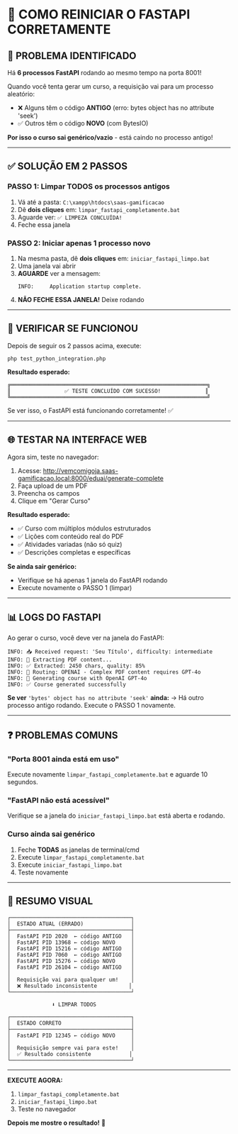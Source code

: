 # 🔧 COMO REINICIAR O FASTAPI CORRETAMENTE

## 🔴 PROBLEMA IDENTIFICADO

Há **6 processos FastAPI** rodando ao mesmo tempo na porta 8001!

Quando você tenta gerar um curso, a requisição vai para um processo aleatório:
- ❌ Alguns têm o código **ANTIGO** (erro: bytes object has no attribute 'seek')
- ✅ Outros têm o código **NOVO** (com BytesIO)

**Por isso o curso sai genérico/vazio** - está caindo no processo antigo!

---

## ✅ SOLUÇÃO EM 2 PASSOS

### **PASSO 1: Limpar TODOS os processos antigos**

1. Vá até a pasta: `C:\xampp\htdocs\saas-gamificacao`
2. Dê **dois cliques** em: `limpar_fastapi_completamente.bat`
3. Aguarde ver: `✅ LIMPEZA CONCLUÍDA!`
4. Feche essa janela

### **PASSO 2: Iniciar apenas 1 processo novo**

1. Na mesma pasta, dê **dois cliques** em: `iniciar_fastapi_limpo.bat`
2. Uma janela vai abrir
3. **AGUARDE** ver a mensagem:
   ```
   INFO:     Application startup complete.
   ```
4. **NÃO FECHE ESSA JANELA!** Deixe rodando

---

## 🧪 VERIFICAR SE FUNCIONOU

Depois de seguir os 2 passos acima, execute:

```batch
php test_python_integration.php
```

**Resultado esperado:**
```
╔══════════════════════════════════════════════════════════════╗
║                 ✅ TESTE CONCLUÍDO COM SUCESSO!              ║
╚══════════════════════════════════════════════════════════════╝
```

Se ver isso, o FastAPI está funcionando corretamente! ✅

---

## 🌐 TESTAR NA INTERFACE WEB

Agora sim, teste no navegador:

1. Acesse: http://vemcomigoja.saas-gamificacao.local:8000/eduai/generate-complete
2. Faça upload de um PDF
3. Preencha os campos
4. Clique em "Gerar Curso"

**Resultado esperado:**
- ✅ Curso com múltiplos módulos estruturados
- ✅ Lições com conteúdo real do PDF
- ✅ Atividades variadas (não só quiz)
- ✅ Descrições completas e específicas

**Se ainda sair genérico:**
- Verifique se há apenas 1 janela do FastAPI rodando
- Execute novamente o PASSO 1 (limpar)

---

## 📊 LOGS DO FASTAPI

Ao gerar o curso, você deve ver na janela do FastAPI:

```
INFO: 📥 Received request: 'Seu Título', difficulty: intermediate
INFO: 📄 Extracting PDF content...
INFO: ✅ Extracted: 2450 chars, quality: 85%
INFO: 🧠 Routing: OPENAI - Complex PDF content requires GPT-4o
INFO: 🤖 Generating course with OpenAI GPT-4o
INFO: ✅ Course generated successfully
```

**Se ver** `'bytes' object has no attribute 'seek'` **ainda:**
→ Há outro processo antigo rodando. Execute o PASSO 1 novamente.

---

## ❓ PROBLEMAS COMUNS

### **"Porta 8001 ainda está em uso"**

Execute novamente `limpar_fastapi_completamente.bat` e aguarde 10 segundos.

### **"FastAPI não está acessível"**

Verifique se a janela do `iniciar_fastapi_limpo.bat` está aberta e rodando.

### **Curso ainda sai genérico**

1. Feche **TODAS** as janelas de terminal/cmd
2. Execute `limpar_fastapi_completamente.bat`
3. Execute `iniciar_fastapi_limpo.bat`
4. Teste novamente

---

## 🎯 RESUMO VISUAL

```
┌──────────────────────────────────────┐
│  ESTADO ATUAL (ERRADO)               │
├──────────────────────────────────────┤
│  FastAPI PID 2020  ← código ANTIGO   │
│  FastAPI PID 13968 ← código NOVO     │
│  FastAPI PID 15216 ← código ANTIGO   │
│  FastAPI PID 7060  ← código ANTIGO   │
│  FastAPI PID 15276 ← código NOVO     │
│  FastAPI PID 26104 ← código ANTIGO   │
│                                      │
│  Requisição vai para qualquer um!    │
│  ❌ Resultado inconsistente          │
└──────────────────────────────────────┘

              ⬇️ LIMPAR TODOS

┌──────────────────────────────────────┐
│  ESTADO CORRETO                      │
├──────────────────────────────────────┤
│  FastAPI PID 12345 ← código NOVO     │
│                                      │
│  Requisição sempre vai para este!    │
│  ✅ Resultado consistente            │
└──────────────────────────────────────┘
```

---

**EXECUTE AGORA:**

1. `limpar_fastapi_completamente.bat`
2. `iniciar_fastapi_limpo.bat`
3. Teste no navegador

**Depois me mostre o resultado!** 🚀
